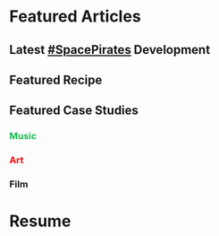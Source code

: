 # Featured Articles

<Feature article="blog/2021/10/1/Life-Update-Seattle.md" />

## Latest [#SpacePirates](/tags/#Space-Pirates) Development

<Feature article="blog/2021/11/7/Roadmap.md" />

## Featured Recipe

<Feature article="blog/2021/3/28/Cajun-Chicken-Parmesan-Penne.md" />

## Featured Case Studies

### <span style="color:#1DB954">Music</span>

<Feature article="blog/2021/11/8/Cloud-Nothings.md" />

### <span style="color:red">Art</span>

<Feature article="blog/2014/8/11/Richard-Serra-Transversal-2.md" />

### Film

<Feature article="blog/2021/1/16/The-King.md" />

# Resume

<Resume />
